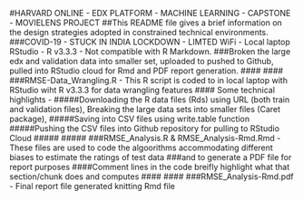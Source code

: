 #HARVARD ONLINE - EDX PLATFORM - MACHINE LEARNING - CAPSTONE - MOVIELENS PROJECT
	##This README file gives a brief information on the design strategies adopted in constrained technical environments.
		###COVID-19 - STUCK IN INDIA LOCKDOWN - LIMTED WiFi - Local laptop RStudio - R v3.3.3 - Not compatible with R Markdown.
		###Broken the large edx and validation data into smaller set, uploaded to pushed to Github, pulled into RStudio cloud for Rmd and PDF report generation.
			####
			####
		###RMSE-Data_Wrangling.R - This R script is coded to in local laptop with RStudio wiht R v3.3.3 for data wrangling features
		#### Some technical highlights - 
			#####Downloading the R data files (Rds) using URL (both train and validation files), Breaking the large data sets into smaller files (Caret package),
			#####Saving into CSV files using write.table function
			#####Pushing the CSV files into Github repository for pulling to RStudio Cloud
			#####
			#####
		###RMSE_Analysis.R & RMSE_Analysis-Rmd.Rmd - These files are used to code the algoorithms accommodating different biases to estimate the ratings of test data
		###and to generate a PDF file for report purposes
			####Comment lines in the code breifly highlight what that section/chunk does and computes
			####
			####
		###RMSE_Analysis-Rmd.pdf - Final report file generated knitting Rmd file
